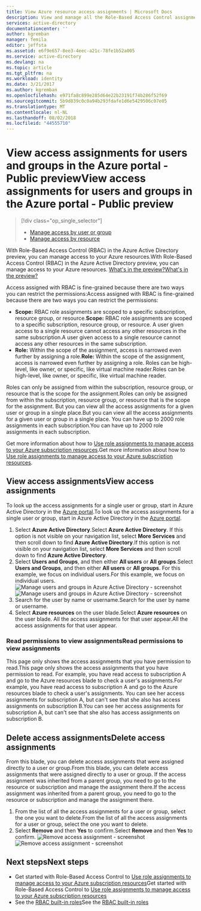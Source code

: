 ```yaml
---
title: View Azure resource access assignments | Microsoft Docs
description: View and manage all the Role-Based Access Control assignments for any user or group in the Azure portal
services: active-directory
documentationcenter: ''
author: kgremban
manager: femila
editor: jeffsta
ms.assetid: e6f9e657-8ee3-4eec-a21c-78fe1b52a005
ms.service: active-directory
ms.devlang: na
ms.topic: article
ms.tgt_pltfrm: na
ms.workload: identity
ms.date: 3/21/2017
ms.author: kgremban
ms.openlocfilehash: e971fa8c899e285d64e22b23191f74b286f52f69
ms.sourcegitcommit: 5b9d839c0c0a94b293fdafe1d6e5429506c07e05
ms.translationtype: MT
ms.contentlocale: nl-NL
ms.lasthandoff: 08/02/2018
ms.locfileid: "44555710"
---
```

# <a name="view-access-assignments-for-users-and-groups-in-the-azure-portal---public-preview"></a><span data-ttu-id="88f41-103">View access assignments for users and groups in the Azure portal - Public preview</span><span class="sxs-lookup"><span data-stu-id="88f41-103">View access assignments for users and groups in the Azure portal - Public preview</span></span>
> [!div class="op_single_selector"]
> * [Manage access by user or group](role-based-access-control-manage-assignments.md)
> * [Manage access by resource](role-based-access-control-configure.md)

<span data-ttu-id="88f41-106">With Role-Based Access Control (RBAC) in the Azure Active Directory preview, you can manage access to your Azure resources.</span><span class="sxs-lookup"><span data-stu-id="88f41-106">With Role-Based Access Control (RBAC) in the Azure Active Directory preview, you can manage access to your Azure resources.</span></span> [<span data-ttu-id="88f41-107">What's in the preview?</span><span class="sxs-lookup"><span data-stu-id="88f41-107">What's in the preview?</span></span>](active-directory-preview-explainer.md)

<span data-ttu-id="88f41-108">Access assigned with RBAC is fine-grained because there are two ways you can restrict the permissions:</span><span class="sxs-lookup"><span data-stu-id="88f41-108">Access assigned with RBAC is fine-grained because there are two ways you can restrict the permissions:</span></span>

* <span data-ttu-id="88f41-109">**Scope:** RBAC role assignments are scoped to a specific subscription, resource group, or resource.</span><span class="sxs-lookup"><span data-stu-id="88f41-109">**Scope:** RBAC role assignments are scoped to a specific subscription, resource group, or resource.</span></span> <span data-ttu-id="88f41-110">A user given access to a single resource cannot access any other resources in the same subscription.</span><span class="sxs-lookup"><span data-stu-id="88f41-110">A user given access to a single resource cannot access any other resources in the same subscription.</span></span>
* <span data-ttu-id="88f41-111">**Role:** Within the scope of the assignment, access is narrowed even further by assigning a role.</span><span class="sxs-lookup"><span data-stu-id="88f41-111">**Role:** Within the scope of the assignment, access is narrowed even further by assigning a role.</span></span> <span data-ttu-id="88f41-112">Roles can be high-level, like owner, or specific, like virtual machine reader.</span><span class="sxs-lookup"><span data-stu-id="88f41-112">Roles can be high-level, like owner, or specific, like virtual machine reader.</span></span>

<span data-ttu-id="88f41-113">Roles can only be assigned from within the subscription, resource group, or resource that is the scope for the assignment.</span><span class="sxs-lookup"><span data-stu-id="88f41-113">Roles can only be assigned from within the subscription, resource group, or resource that is the scope for the assignment.</span></span> <span data-ttu-id="88f41-114">But you can view all the access assignments for a given user or group in a single place.</span><span class="sxs-lookup"><span data-stu-id="88f41-114">But you can view all the access assignments for a given user or group in a single place.</span></span> <span data-ttu-id="88f41-115">You can have up to 2000 role assignments in each subscription.</span><span class="sxs-lookup"><span data-stu-id="88f41-115">You can have up to 2000 role assignments in each subscription.</span></span> 

<span data-ttu-id="88f41-116">Get more information about how to [Use role assignments to manage access to your Azure subscription resources](role-based-access-control-configure.md).</span><span class="sxs-lookup"><span data-stu-id="88f41-116">Get more information about how to [Use role assignments to manage access to your Azure subscription resources](role-based-access-control-configure.md).</span></span>

## <a name="view-access-assignments"></a><span data-ttu-id="88f41-117">View access assignments</span><span class="sxs-lookup"><span data-stu-id="88f41-117">View access assignments</span></span>
<span data-ttu-id="88f41-118">To look up the access assignments for a single user or group, start in Azure Active Directory in the [Azure portal](http://portal.azure.com).</span><span class="sxs-lookup"><span data-stu-id="88f41-118">To look up the access assignments for a single user or group, start in Azure Active Directory in the [Azure portal](http://portal.azure.com).</span></span>

1. <span data-ttu-id="88f41-119">Select **Azure Active Directory**.</span><span class="sxs-lookup"><span data-stu-id="88f41-119">Select **Azure Active Directory**.</span></span> <span data-ttu-id="88f41-120">If this option is not visible on your navigation list, select **More Services** and then scroll down to find **Azure Active Directory**.</span><span class="sxs-lookup"><span data-stu-id="88f41-120">If this option is not visible on your navigation list, select **More Services** and then scroll down to find **Azure Active Directory**.</span></span>
2. <span data-ttu-id="88f41-121">Select **Users and Groups**, and then either **All users** or **All groups**.</span><span class="sxs-lookup"><span data-stu-id="88f41-121">Select **Users and Groups**, and then either **All users** or **All groups**.</span></span> <span data-ttu-id="88f41-122">For this example, we focus on individual users.</span><span class="sxs-lookup"><span data-stu-id="88f41-122">For this example, we focus on individual users.</span></span>
    <span data-ttu-id="88f41-123">![Manage users and groups in Azure Active Directory - screenshot](https://docstestmedia1.blob.core.windows.net/azure-media/articles/active-directory/media/role-based-access-control-manage-assignments/rbac_users_groups.png)</span><span class="sxs-lookup"><span data-stu-id="88f41-123">![Manage users and groups in Azure Active Directory - screenshot](https://docstestmedia1.blob.core.windows.net/azure-media/articles/active-directory/media/role-based-access-control-manage-assignments/rbac_users_groups.png)</span></span>
3. <span data-ttu-id="88f41-124">Search for the user by name or username.</span><span class="sxs-lookup"><span data-stu-id="88f41-124">Search for the user by name or username.</span></span>
4. <span data-ttu-id="88f41-125">Select **Azure resources** on the user blade.</span><span class="sxs-lookup"><span data-stu-id="88f41-125">Select **Azure resources** on the user blade.</span></span> <span data-ttu-id="88f41-126">All the access assignments for that user appear.</span><span class="sxs-lookup"><span data-stu-id="88f41-126">All the access assignments for that user appear.</span></span>

### <a name="read-permissions-to-view-assignments"></a><span data-ttu-id="88f41-127">Read permissions to view assignments</span><span class="sxs-lookup"><span data-stu-id="88f41-127">Read permissions to view assignments</span></span>
<span data-ttu-id="88f41-128">This page only shows the access assignments that you have permission to read.</span><span class="sxs-lookup"><span data-stu-id="88f41-128">This page only shows the access assignments that you have permission to read.</span></span> <span data-ttu-id="88f41-129">For example, you have read access to subscription A and go to the Azure resources blade to check a user's assignments.</span><span class="sxs-lookup"><span data-stu-id="88f41-129">For example, you have read access to subscription A and go to the Azure resources blade to check a user's assignments.</span></span> <span data-ttu-id="88f41-130">You can see her access assignments for subscription A, but can't see that she also has access assignments on subscription B.</span><span class="sxs-lookup"><span data-stu-id="88f41-130">You can see her access assignments for subscription A, but can't see that she also has access assignments on subscription B.</span></span>

## <a name="delete-access-assignments"></a><span data-ttu-id="88f41-131">Delete access assignments</span><span class="sxs-lookup"><span data-stu-id="88f41-131">Delete access assignments</span></span>
<span data-ttu-id="88f41-132">From this blade, you can delete access assignments that were assigned directly to a user or group.</span><span class="sxs-lookup"><span data-stu-id="88f41-132">From this blade, you can delete access assignments that were assigned directly to a user or group.</span></span> <span data-ttu-id="88f41-133">If the access assignment was inherited from a parent group, you need to go to the resource or subscription and manage the assignment there.</span><span class="sxs-lookup"><span data-stu-id="88f41-133">If the access assignment was inherited from a parent group, you need to go to the resource or subscription and manage the assignment there.</span></span>

1. <span data-ttu-id="88f41-134">From the list of all the access assignments for a user or group, select the one you want to delete.</span><span class="sxs-lookup"><span data-stu-id="88f41-134">From the list of all the access assignments for a user or group, select the one you want to delete.</span></span>
2. <span data-ttu-id="88f41-135">Select **Remove** and then **Yes** to confirm.</span><span class="sxs-lookup"><span data-stu-id="88f41-135">Select **Remove** and then **Yes** to confirm.</span></span>
    <span data-ttu-id="88f41-136">![Remove access assignment - screenshot](https://docstestmedia1.blob.core.windows.net/azure-media/articles/active-directory/media/role-based-access-control-manage-assignments/delete_assignment.png)</span><span class="sxs-lookup"><span data-stu-id="88f41-136">![Remove access assignment - screenshot](https://docstestmedia1.blob.core.windows.net/azure-media/articles/active-directory/media/role-based-access-control-manage-assignments/delete_assignment.png)</span></span>

## <a name="next-steps"></a><span data-ttu-id="88f41-137">Next steps</span><span class="sxs-lookup"><span data-stu-id="88f41-137">Next steps</span></span>

* <span data-ttu-id="88f41-138">Get started with Role-Based Access Control to [Use role assignments to manage access to your Azure subscription resources](role-based-access-control-configure.md)</span><span class="sxs-lookup"><span data-stu-id="88f41-138">Get started with Role-Based Access Control to [Use role assignments to manage access to your Azure subscription resources](role-based-access-control-configure.md)</span></span>
* <span data-ttu-id="88f41-139">See the [RBAC built-in roles](role-based-access-built-in-roles.md)</span><span class="sxs-lookup"><span data-stu-id="88f41-139">See the [RBAC built-in roles](role-based-access-built-in-roles.md)</span></span>



